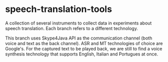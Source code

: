 speech-translation-tools
========================

A collection of several instruments to collect data in experiments about speech translation. Each branch refers to a different technology.

This branch uses Skype4Java API as the communication channel (both voice and text as the back channel). ASR and MT technologies of choice are Google's. For the captured text to be played back, we are still to find a voice synthesis technology that supports English, Italian and Portugues at once.
